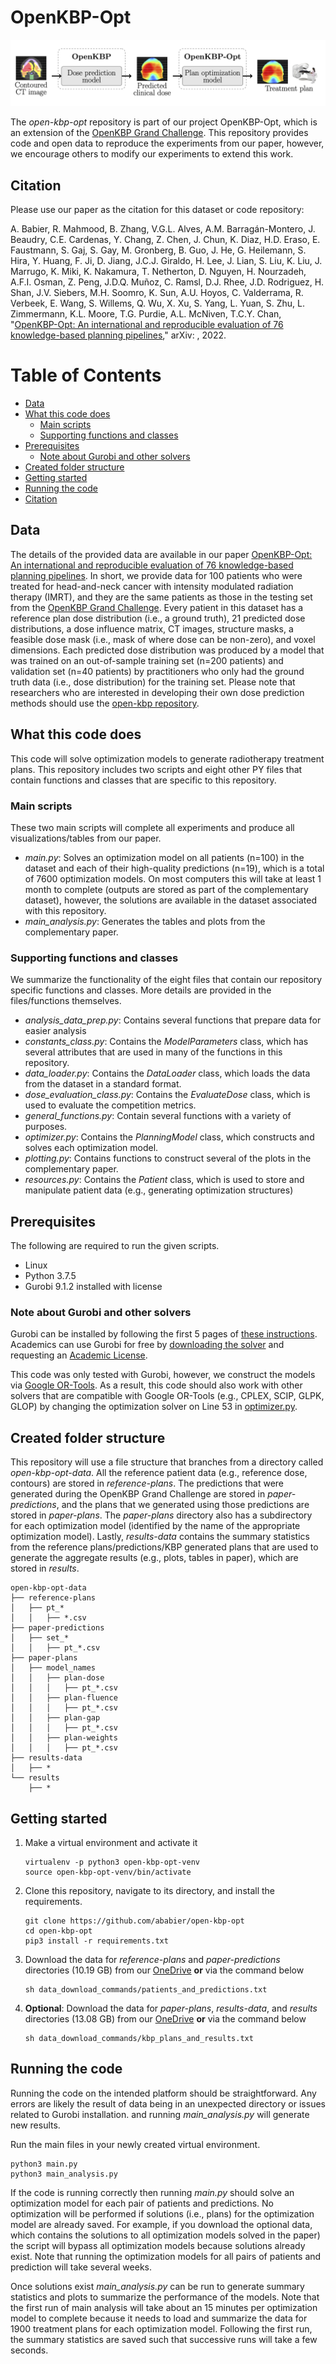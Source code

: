 # OpenKBP-Opt

![](pipeline.png)

The _open-kbp-opt_ repository is part of our project OpenKBP-Opt, which is an extension of the [OpenKBP Grand Challenge](https://aapm.onlinelibrary.wiley.com/doi/pdfdirect/10.1002/mp.14845). This repository provides code and open data to reproduce the experiments from our paper, however, we encourage others to modify our experiments to extend this work.


## Citation

Please use our paper as the citation for this dataset or code repository:

A. Babier, R. Mahmood, B. Zhang, V.G.L. Alves, A.M. Barragán-Montero, J. Beaudry, C.E. Cardenas, Y. Chang, Z. Chen, J. Chun, K. Diaz, H.D. Eraso, E. Faustmann, S. Gaj, S. Gay, M. Gronberg, B. Guo, J. He, G. Heilemann, S. Hira, Y. Huang, F. Ji, D. Jiang, J.C.J. Giraldo, H. Lee, J. Lian, S. Liu, K. Liu, J. Marrugo, K. Miki, K. Nakamura, T. Netherton, D. Nguyen, H. Nourzadeh, A.F.I. Osman, Z. Peng, J.D.Q. Muñoz, C. Ramsl, D.J. Rhee, J.D. Rodriguez, H. Shan, J.V. Siebers, M.H. Soomro, K. Sun, A.U. Hoyos, C. Valderrama, R. Verbeek, E. Wang, S. Willems, Q. Wu, X. Xu, S. Yang, L. Yuan, S. Zhu, L. Zimmermann, K.L. Moore, T.G. Purdie, A.L. McNiven, T.C.Y. Chan, "[OpenKBP-Opt: An international and reproducible evaluation of 76 knowledge-based planning pipelines](https://arxiv.org/abs/2011.14076)," arXiv: , 2022.


# Table of Contents

- [Data](#data)
- [What this code does](#what-this-code-does)
  + [Main scripts](#main-scripts)
  + [Supporting functions and classes](#supporting-functions-and-classes)
- [Prerequisites](#prerequisites)
  + [Note about Gurobi and other solvers](#note-about-gurobi-and-other-solvers)
- [Created folder structure](#created-folder-structure)
- [Getting started](#getting-started)
- [Running the code](#running-the-code)
- [Citation](#citation)

## Data

The details of the provided data are available in our paper [OpenKBP-Opt: An international and reproducible evaluation of 76 knowledge-based planning pipelines](https://arxiv.org/abs/2011.14076). In short, we provide data for 100 patients who were treated for head-and-neck cancer with intensity modulated radiation therapy (IMRT), and they are the same patients as those in the testing set from the [OpenKBP Grand Challenge](https://github.com/ababier/open-kbp). Every patient in this dataset has a reference plan dose distribution (i.e., a ground truth), 21 predicted dose distributions, a dose influence matrix, CT images, structure masks, a feasible dose mask (i.e., mask of where dose can be non-zero), and voxel dimensions. Each predicted dose distribution was produced by a model that was trained on an out-of-sample training set (n=200 patients) and validation set (n=40 patients) by practitioners who only had the ground truth data (i.e., dose distribution) for the training set. Please note that researchers who are interested in developing their own dose prediction methods should use the [open-kbp repository](https://github.com/ababier/open-kbp).

## What this code does

This code will solve optimization models to generate radiotherapy treatment plans. This repository includes two scripts and eight other PY files that contain functions and classes that are specific to this repository.

### Main scripts

These two main scripts will complete all experiments and produce all visualizations/tables from our paper. 

- _main.py_: Solves an optimization model on all patients (n=100) in the dataset and each of their high-quality predictions (n=19), which is a total of 7600 optimization models. On most computers this will take at least 1 month to complete (outputs are stored as part of the complementary dataset), however, the solutions are available in the dataset associated with this repository.
- _main_analysis.py_: Generates the tables and plots from the complementary paper.

### Supporting functions and classes
We summarize the functionality of the eight files that contain our repository specific functions and classes. More details are provided in the files/functions themselves.

- _analysis_data_prep.py_: Contains several functions that prepare data for easier analysis
- _constants_class.py_: Contains the _ModelParameters_ class, which has several attributes that are used in many of the functions in this repository. 
- _data_loader.py_: Contains the _DataLoader_ class, which loads the data from the dataset in a standard format. 
- _dose_evaluation_class.py_: Contains the _EvaluateDose_ class, which is used to evaluate the competition metrics.
- _general_functions.py_: Contain several functions with a variety of purposes.
- _optimizer.py_: Contains the _PlanningModel_ class, which constructs and solves each optimization model.
- _plotting.py_: Contains functions to construct several of the plots in the complementary paper.
- _resources.py_: Contains the _Patient_ class, which is used to store and manipulate patient data (e.g., generating optimization structures)

## Prerequisites

The following are required to run the given scripts.

- Linux
- Python 3.7.5
- Gurobi 9.1.2 installed with license 

### Note about Gurobi and other solvers
Gurobi can be installed by following the first 5 pages of [these instructions](https://www.gurobi.com/wp-content/plugins/hd_documentations/documentation/9.1/quickstart_linux.pdf). Academics can use Gurobi for free by [downloading the solver](https://www.gurobi.com/downloads/gurobi-software/) and requesting an [Academic License](https://www.gurobi.com/downloads/end-user-license-agreement-academic/).

This code was only tested with Gurobi, however, we construct the models via [Google OR-Tools](https://developers.google.com/optimization). As a result, this code should also work with other solvers that are compatible with Google OR-Tools (e.g., CPLEX, SCIP, GLPK, GLOP) by changing the optimization solver on Line 53 in [optimizer.py](provided_code/optimizer.py).  

## Created folder structure
This repository will use a file structure that branches from a directory called _open-kbp-opt-data_. All the reference patient data (e.g., reference dose, contours) are stored in _reference-plans_. The predictions that were generated during the OpenKBP Grand Challenge are stored in _paper-predictions_, and the plans that we generated using those predictions are stored in _paper-plans_. The _paper-plans_ directory also has a subdirectory for each optimization model (identified by the name of the appropriate optimization model). Lastly, _results-data_ contains the summary statistics from the reference plans/predictions/KBP generated plans that are used to generate the aggregate results (e.g., plots, tables in paper), which are stored in _results_.

```
open-kbp-opt-data
├── reference-plans
│   ├── pt_*
│   │   ├── *.csv
├── paper-predictions
│   ├── set_*
│   │   ├── pt_*.csv
├── paper-plans
│   ├── model_names
│   │   ├── plan-dose
│   │   │   ├── pt_*.csv
│   │   ├── plan-fluence
│   │   │   ├── pt_*.csv
│   │   ├── plan-gap
│   │   │   ├── pt_*.csv
│   │   ├── plan-weights
│   │   │   ├── pt_*.csv
├── results-data
│   ├── *
└── results
    ├── *
```

## Getting started

1. Make a virtual environment and activate it
    ```
    virtualenv -p python3 open-kbp-opt-venv
    source open-kbp-opt-venv/bin/activate
    ```
2. Clone this repository, navigate to its directory, and install the requirements.
    ```
    git clone https://github.com/ababier/open-kbp-opt
    cd open-kbp-opt
    pip3 install -r requirements.txt
    ```

3. Download the data for _reference-plans_ and _paper-predictions_ directories (10.19 GB) from our [OneDrive](https://utoronto-my.sharepoint.com/:u:/g/personal/a_babier_mail_utoronto_ca/ETz5x0o3PShNv9o-Q7w9trsBBhUquUEwCmAX0YYvBtvCCg?download=1) **or** via the command below 
   ```
   sh data_download_commands/patients_and_predictions.txt
   ```
   
4. __Optional__:  Download the data for _paper-plans_, _results-data_, and _results_ directories (13.08 GB) from our [OneDrive](https://utoronto-my.sharepoint.com/:u:/g/personal/a_babier_mail_utoronto_ca/EbupQyC0cDJDvzUdkNe-g5sBCGbM_Uma5A28F2M0ldJ0ig?download=1) **or** via the command below 
   ```
   sh data_download_commands/kbp_plans_and_results.txt
   ```

## Running the code

Running the code on the intended platform should be straightforward. Any errors are likely the result of data being in an unexpected directory or issues related to Gurobi installation. and running _main_analysis.py_ will generate new results.

Run the main files in your newly created virtual environment.

```
python3 main.py
python3 main_analysis.py
```

 If the code is running correctly then running _main.py_ should solve an optimization model for each pair of patients and predictions. No optimization will be performed if solutions (i.e., plans) for the optimization model are already saved. For example, if you download the optional data, which contains the solutions to all optimization models solved in the paper) the script will bypass all optimization models because solutions already exist. Note that running the optimization models for all pairs of patients and prediction will take several weeks. 
 
Once solutions exist _main_analysis.py_ can be run to generate summary statistics and plots to summarize the performance of the models. Note that the first run of main analysis will take about an 15 minutes per optimization model to complete because it needs to load and summarize the data for 1900 treatment plans for each optimization model. Following the first run, the summary statistics are saved such that successive runs will take a few seconds.
